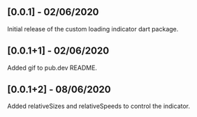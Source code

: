 ## [0.0.1] - 02/06/2020

Initial release of the custom loading indicator dart package.

## [0.0.1+1] - 02/06/2020

Added gif to pub.dev README.

## [0.0.1+2] - 08/06/2020

Added relativeSizes and relativeSpeeds to control the indicator.
